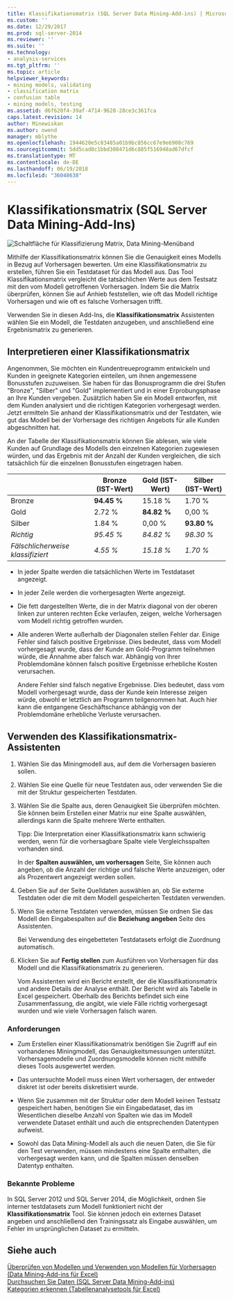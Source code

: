 ```yaml
---
title: Klassifikationsmatrix (SQL Server Data Mining-Add-ins) | Microsoft Docs
ms.custom: ''
ms.date: 12/29/2017
ms.prod: sql-server-2014
ms.reviewer: ''
ms.suite: ''
ms.technology:
- analysis-services
ms.tgt_pltfrm: ''
ms.topic: article
helpviewer_keywords:
- mining models, validating
- classification matrix
- confusion table
- mining models, testing
ms.assetid: d6f620f4-39af-4714-9628-28ce3c361fca
caps.latest.revision: 14
author: Minewiskan
ms.author: owend
manager: mblythe
ms.openlocfilehash: 1944620e5c83485a01b9bc856cc67e9e6908c769
ms.sourcegitcommit: 5dd5cad0c1bbd308471d6c885f516948ad67dfcf
ms.translationtype: MT
ms.contentlocale: de-DE
ms.lasthandoff: 06/19/2018
ms.locfileid: "36048638"
---
```

# <a name="classification-matrix-sql-server-data-mining-add-ins"></a>Klassifikationsmatrix (SQL Server Data Mining-Add-Ins)
  ![Schaltfläche für Klassifizierung Matrix, Data Mining-Menüband](media/dmc-cmatrix.gif "Klassifikationsmatrix-Schaltfläche, Data Mining-Menüband")  
  
 Mithilfe der Klassifikationsmatrix können Sie die Genauigkeit eines Modells in Bezug auf Vorhersagen bewerten. Um eine Klassifikationsmatrix zu erstellen, führen Sie ein Testdataset für das Modell aus. Das Tool Klassifikationsmatrix vergleicht die tatsächlichen Werte aus dem Testsatz mit den vom Modell getroffenen Vorhersagen. Indem Sie die Matrix überprüfen, können Sie auf Anhieb feststellen, wie oft das Modell richtige Vorhersagen und wie oft es falsche Vorhersagen trifft.  
  
 Verwenden Sie in diesen Add-Ins, die **Klassifikationsmatrix** Assistenten wählen Sie ein Modell, die Testdaten anzugeben, und anschließend eine Ergebnismatrix zu generieren.  
  
## <a name="how-to-read-a-classification-matrix"></a>Interpretieren einer Klassifikationsmatrix  
 Angenommen, Sie möchten ein Kundentreueprogramm entwickeln und Kunden in geeignete Kategorien einteilen, um ihnen angemessene Bonusstufen zuzuweisen. Sie haben für das Bonusprogramm die drei Stufen "Bronze", "Silber" und "Gold" implementiert und in einer Erprobungsphase an Ihre Kunden vergeben. Zusätzlich haben Sie ein Modell entworfen, mit dem Kunden analysiert und die richtigen Kategorien vorhergesagt werden. Jetzt ermitteln Sie anhand der Klassifikationsmatrix und der Testdaten, wie gut das Modell bei der Vorhersage des richtigen Angebots für alle Kunden abgeschnitten hat.  
  
 An der Tabelle der Klassifikationsmatrix können Sie ablesen, wie viele Kunden auf Grundlage des Modells den einzelnen Kategorien zugewiesen würden, und das Ergebnis mit der Anzahl der Kunden vergleichen, die sich tatsächlich für die einzelnen Bonusstufen eingetragen haben.  
  
||Bronze (IST-Wert)|Gold (IST-Wert)|Silber (IST-Wert)|  
|-|-----------------------|---------------------|-----------------------|  
|Bronze|**94.45 %**|15.18 %|1.70 %|  
|Gold|2.72 %|**84.82 %**|0,00 %|  
|Silber|1.84 %|0,00 %|**93.80 %**|  
|*Richtig*|*95.45 %*|*84.82 %*|*98.30 %*|  
|*Fälschlicherweise klassifiziert*|*4.55 %*|*15.18 %*|*1.70 %*|  
  
-   In jeder Spalte werden die tatsächlichen Werte im Testdataset angezeigt.  
  
-   In jeder Zeile werden die vorhergesagten Werte angezeigt.  
  
-   Die fett dargestellten Werte, die in der Matrix diagonal von der oberen linken zur unteren rechten Ecke verlaufen, zeigen, welche Vorhersagen vom Modell richtig getroffen wurden.  
  
-   Alle anderen Werte außerhalb der Diagonalen stellen Fehler dar. Einige Fehler sind falsch positive Ergebnisse. Dies bedeutet, dass vom Modell vorhergesagt wurde, dass der Kunde am Gold-Programm teilnehmen würde, die Annahme aber falsch war.  Abhängig von Ihrer Problemdomäne können falsch positive Ergebnisse erhebliche Kosten verursachen.  
  
     Andere Fehler sind falsch negative Ergebnisse. Dies bedeutet, dass vom Modell vorhergesagt wurde, dass der Kunde kein Interesse zeigen würde, obwohl er letztlich am Programm teilgenommen hat. Auch hier kann die entgangene Geschäftschance abhängig von der Problemdomäne erhebliche Verluste verursachen.  
  
## <a name="using-the-classification-matrix-wizard"></a>Verwenden des Klassifikationsmatrix-Assistenten  
  
1.  Wählen Sie das Miningmodell aus, auf dem die Vorhersagen basieren sollen.  
  
2.  Wählen Sie eine Quelle für neue Testdaten aus, oder verwenden Sie die mit der Struktur gespeicherten Testdaten.  
  
3.  Wählen Sie die Spalte aus, deren Genauigkeit Sie überprüfen möchten. Sie können beim Erstellen einer Matrix nur eine Spalte auswählen, allerdings kann die Spalte mehrere Werte enthalten.  
  
     Tipp: Die Interpretation einer Klassifikationsmatrix kann schwierig werden, wenn für die vorhersagbare Spalte viele Vergleichsspalten vorhanden sind.  
  
     In der **Spalten auswählen, um vorhersagen** Seite, Sie können auch angeben, ob die Anzahl der richtige und falsche Werte anzuzeigen, oder als Prozentwert angezeigt werden sollen.  
  
4.  Geben Sie auf der Seite Quelldaten auswählen an, ob Sie externe Testdaten oder die mit dem Modell gespeicherten Testdaten verwenden.  
  
5.  Wenn Sie externe Testdaten verwenden, müssen Sie ordnen Sie das Modell den Eingabespalten auf die **Beziehung angeben** Seite des Assistenten.  
  
     Bei Verwendung des eingebetteten Testdatasets erfolgt die Zuordnung automatisch.  
  
6.  Klicken Sie auf **Fertig stellen** zum Ausführen von Vorhersagen für das Modell und die Klassifikationsmatrix zu generieren.  
  
     Vom Assistenten wird ein Bericht erstellt, der die Klassifikationsmatrix und andere Details der Analyse enthält. Der Bericht wird als Tabelle in Excel gespeichert. Oberhalb des Berichts befindet sich eine Zusammenfassung, die angibt, wie viele Fälle richtig vorhergesagt wurden und wie viele Vorhersagen falsch waren.  
  
### <a name="requirements"></a>Anforderungen  
  
-   Zum Erstellen einer Klassifikationsmatrix benötigen Sie Zugriff auf ein vorhandenes Miningmodell, das Genauigkeitsmessungen unterstützt. Vorhersagemodelle und Zuordnungsmodelle können nicht mithilfe dieses Tools ausgewertet werden.  
  
-   Das untersuchte Modell muss einen Wert vorhersagen, der entweder diskret ist oder bereits diskretisiert wurde.  
  
-   Wenn Sie zusammen mit der Struktur oder dem Modell keinen Testsatz gespeichert haben, benötigen Sie ein Eingabedataset, das im Wesentlichen dieselbe Anzahl von Spalten wie das im Modell verwendete Dataset enthält und auch die entsprechenden Datentypen aufweist.  
  
-   Sowohl das Data Mining-Modell als auch die neuen Daten, die Sie für den Test verwenden, müssen mindestens eine Spalte enthalten, die vorhergesagt werden kann, und die Spalten müssen denselben Datentyp enthalten.  
  
### <a name="known-issues"></a>Bekannte Probleme  
 In SQL Server 2012 und SQL Server 2014, die Möglichkeit, ordnen Sie interner testdatasets zum Modell funktioniert nicht der **Klassifikationsmatrix** Tool. Sie können jedoch ein externes Dataset angeben und anschließend den Trainingssatz als Eingabe auswählen, um Fehler im ursprünglichen Dataset zu ermitteln.  
  
## <a name="see-also"></a>Siehe auch  
 [Überprüfen von Modellen und Verwenden von Modellen für Vorhersagen &#40;Data Mining-Add-ins für Excel&#41;](validating-models-and-using-models-for-prediction-data-mining-add-ins-for-excel.md)   
 [Durchsuchen Sie Daten &#40;SQL Server Data Mining-Add-ins&#41;](explore-data-sql-server-data-mining-add-ins.md)   
 [Kategorien erkennen &#40;Tabellenanalysetools für Excel&#41;](detect-categories-table-analysis-tools-for-excel.md)  
  
  